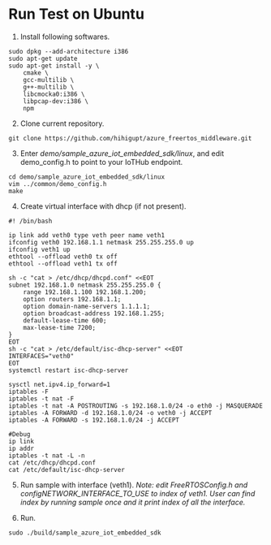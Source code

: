 # Run Test on Ubuntu

1. Install following softwares.
```
sudo dpkg --add-architecture i386
sudo apt-get update
sudo apt-get install -y \
    cmake \
    gcc-multilib \
    g++-multilib \
    libcmocka0:i386 \
    libpcap-dev:i386 \
    npm
```

2. Clone current repository.
```
git clone https://github.com/hihigupt/azure_freertos_middleware.git
```

3. Enter *demo/sample_azure_iot_embedded_sdk/linux*, and edit demo_config.h to point to your IoTHub endpoint.
```
cd demo/sample_azure_iot_embedded_sdk/linux
vim ../common/demo_config.h
make
```

4. Create virtual interface with dhcp (if not present).
```
#! /bin/bash

ip link add veth0 type veth peer name veth1
ifconfig veth0 192.168.1.1 netmask 255.255.255.0 up
ifconfig veth1 up
ethtool --offload veth0 tx off
ethtool --offload veth1 tx off

sh -c "cat > /etc/dhcp/dhcpd.conf" <<EOT
subnet 192.168.1.0 netmask 255.255.255.0 {
    range 192.168.1.100 192.168.1.200;
    option routers 192.168.1.1;
    option domain-name-servers 1.1.1.1;
    option broadcast-address 192.168.1.255;
    default-lease-time 600;
    max-lease-time 7200;
}
EOT
sh -c "cat > /etc/default/isc-dhcp-server" <<EOT
INTERFACES="veth0"
EOT
systemctl restart isc-dhcp-server

sysctl net.ipv4.ip_forward=1
iptables -F
iptables -t nat -F
iptables -t nat -A POSTROUTING -s 192.168.1.0/24 -o eth0 -j MASQUERADE
iptables -A FORWARD -d 192.168.1.0/24 -o veth0 -j ACCEPT
iptables -A FORWARD -s 192.168.1.0/24 -j ACCEPT

#Debug
ip link
ip addr
iptables -t nat -L -n
cat /etc/dhcp/dhcpd.conf
cat /etc/default/isc-dhcp-server
```

5. Run sample with interface (veth1).
*Note: edit FreeRTOSConfig.h  and configNETWORK_INTERFACE_TO_USE to index of veth1. User can find index by running sample once and it print index of all the interface.*

6. Run.
```
sudo ./build/sample_azure_iot_embedded_sdk
```
